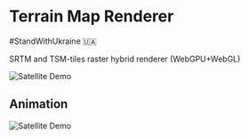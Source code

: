 # Terrain Map Renderer

#StandWithUkraine 🇺🇦

SRTM and TSM-tiles raster hybrid renderer (WebGPU+WebGL)

![Satellite Demo](github-assets/demo.png)

## Animation 
![Satellite Demo](github-assets/demo1.gif)
